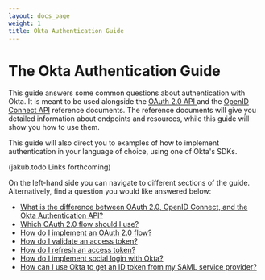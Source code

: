 ```yaml
---
layout: docs_page
weight: 1
title: Okta Authentication Guide
---
```


# The Okta Authentication Guide

This guide answers some common questions about authentication with Okta. It is meant to be used alongside the [OAuth 2.0 API ](/docs/api/resources/oauth2.html) and the [OpenID Connect API](/docs/api/resources/oidc.html) reference documents. The reference documents will give you detailed information about endpoints and resources, while this guide will show you how to use them.

This guide will also direct you to examples of how to implement authentication in your language of choice, using one of Okta's SDKs.

(jakub.todo Links forthcoming) 

On the left-hand side you can navigate to different sections of the guide. Alternatively, find a question you would like answered below:

- [What is the difference between OAuth 2.0, OpenID Connect, and the Okta Authentication API?](auth-overview/#oauth-20-vs-openid-connect-vs-authentication-api)
- [Which OAuth 2.0 flow should I use?](auth-overview/#choosing-an-oauth-20-flow)
- [How do I implement an OAuth 2.0 flow?](implementing-authentication/)
- [How do I validate an access token?](tokens/validating-access-tokens.html)
- [How do I refresh an access token?](tokens/refreshing-tokens.html)
- [How do I implement social login with Okta?](social-login/)
- [How can I use Okta to get an ID token from my SAML service provider?](saml-login/)
